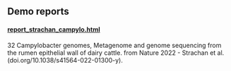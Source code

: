 ## Demo reports




#### [report_strachan_campylo.html](https://github.com/cmkobel/assemblycomparator2/raw/master/tests/strachan_campylo/report_strachan_campylo.html.zip)
32 Campylobacter genomes, Metagenome and genome sequencing from the rumen epithelial wall of dairy cattle. from Nature 2022 - Strachan et al. (doi.<nolink />org/10.1038/s41564-022-01300-y).
